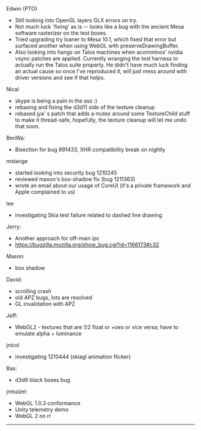 Edwin (PTO)
* Still looking into OpenGL layers GLX errors on try.
* Not much luck `fixing' as is -- looks like a bug with the ancient Mesa software rasterizer on the test boxes.
* Tried upgrading try loaner to Mesa 10.1, which fixed that error but surfaced another when using WebGL with preserveDrawingBuffer.
* Also looking into hangs on Talos machines when acomminos' nvidia vsync patches are applied. Currently wranging the test harness to actually run the Talos suite properly. He didn't have much luck finding an actual cause so once I've reproduced it, will just mess around with driver versions and see if that helps.



Nical
* skype is being a pain in the ass :)
* rebasing and fixing the d3d11 side of the texture cleanup
* rebased jya' s patch that adds a mutex around some TextureChild stuff to make it thread-safe, hopefully, the texture cleanup will let me undo that soon.



BenWa:
* Bisection for bug 891433, XHR compatibility break on nightly



mstange
* started looking into security bug 1210245
* reviewed mason's box-shadow fix (bug 1211363)
* wrote an email about our usage of CoreUI (it's a private framework and Apple complained to us)



lee
* investigating Skia test failure related to dashed line drawing



Jerry:
* Another approach for off-main ipc
* https://bugzilla.mozilla.org/show_bug.cgi?id=1166173#c32




Mason:
* box shadow



David:
* scrolling crash
* old APZ bugs, lots are resolved
* GL invalidation with APZ



Jeff:
* WebGL2 - textures that are 1/2 float or +oes or vice versa; have to emulate alpha + luminance



jnicol
* investigating 1210444 (skiagl animation flicker)



Bas:
* d3d9 black boxes bug



jrmuizel:


* WebGL 1.0.3 conformance
* Unity telemetry demo
* WebGL 2 on rr

________________


